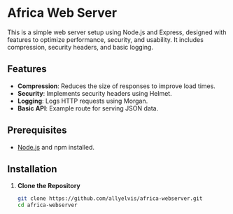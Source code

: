 # Africa Web Server

This is a simple web server setup using Node.js and Express, designed with features to optimize performance, security, and usability. It includes compression, security headers, and basic logging.

## Features

- **Compression**: Reduces the size of responses to improve load times.
- **Security**: Implements security headers using Helmet.
- **Logging**: Logs HTTP requests using Morgan.
- **Basic API**: Example route for serving JSON data.

## Prerequisites

- [Node.js](https://nodejs.org/) and npm installed.

## Installation

1. **Clone the Repository**

   ```bash
   git clone https://github.com/allyelvis/africa-webserver.git
   cd africa-webserver
